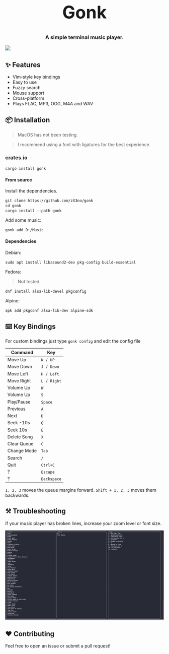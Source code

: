 <h1 align="center" style="font-size: 55px">Gonk</h1>
<h3 align="center">A simple terminal music player.</h3>

<div align="center" style="display:inline">
      <img src="media/gonk.gif">
</div>

## ✨ Features

- Vim-style key bindings
- Easy to use
- Fuzzy search
- Mouse support
- Cross-platform
- Plays FLAC, MP3, OGG, M4A and WAV

## 📦 Installation

> MacOS has not been testing.

> I recommend using a font with ligatures for the best experience.

### crates.io

```
cargo install gonk
```

#### From source

Install the dependencies.

```
git clone https://github.com/zX3no/gonk
cd gonk
cargo install --path gonk
```

Add some music:

```
gonk add D:/Music
```

#### Dependencies

Debian:

```
sudo apt install libasound2-dev pkg-config build-essential
```

Fedora:
> Not tested.

```
dnf install alsa-lib-devel pkgconfig
```

Alpine:

```
apk add pkgconf alsa-lib-dev alpine-sdk
```

## ⌨️ Key Bindings

For custom bindings just type `gonk config` and edit the config file

| Command     | Key         |
|-------------|-------------|
| Move Up     | `K / UP`    |
| Move Down   | `J / Down`  |
| Move Left   | `H / Left`  |
| Move Right  | `L / Right` |
| Volume Up   | `W`         |
| Volume Up   | `S`         |
| Play/Pause  | `Space`     |
| Previous    | `A`         |
| Next        | `D`         |
| Seek -10s   | `Q`         |
| Seek 10s    | `E`         |
| Delete Song | `X`         |
| Clear Queue | `C`         |
| Change Mode | `Tab`       |
| Search      | `/`         |
| Quit        | `Ctrl+C`    |
| ?           | `Escape`    |
| ?           | `Backspace` |

`1, 2, 3` moves the queue margins forward. `Shift + 1, 2, 3` moves them backwards.

## ⚒️ Troubleshooting

If your music player has broken lines, increase your zoom level or font size.

![](media/broken.png)

## ❤️ Contributing

Feel free to open an issue or submit a pull request!

